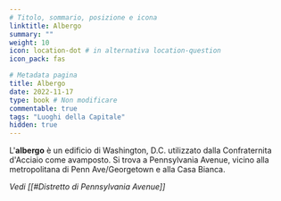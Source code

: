 ```yaml
---
# Titolo, sommario, posizione e icona
linktitle: Albergo
summary: ""
weight: 10
icon: location-dot # in alternativa location-question
icon_pack: fas

# Metadata pagina
title: Albergo
date: 2022-11-17
type: book # Non modificare
commentable: true
tags: "Luoghi della Capitale"
hidden: true
---
```


<div class="fo3">

L'**albergo** è un edificio di Washington, D.C. utilizzato dalla Confraternita d'Acciaio come avamposto. Si trova a Pennsylvania Avenue, vicino alla metropolitana di Penn Ave/Georgetown e alla Casa Bianca.

*Vedi [[#Distretto di Pennsylvania Avenue]]*


</div>
